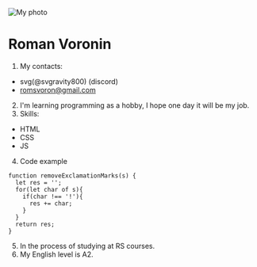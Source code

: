 ![My photo](https://clck.ru/y6cC3)
# Roman Voronin
1. My contacts:
* svg(@svgravity800) (discord)
* romsvoron@gmail.com
2. I'm learning programming as a hobby, I hope one day it will be my job.
3. Skills:
* HTML
* CSS
* JS
4. Code example
```
function removeExclamationMarks(s) {
  let res = '';
  for(let char of s){
    if(char !== '!'){
      res += char;
    }
  }
  return res;
}
```
5. In the process of studying at RS courses.
6. My English level is A2.
